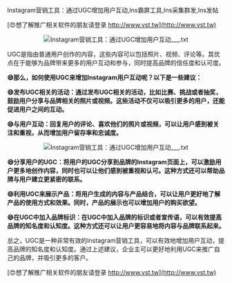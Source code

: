 Instagram营销工具：通过UGC增加用户互动,Ins霸屏工具,Ins采集群发,Ins发帖

[😍想了解推广相关软件的朋友请登录 http://www.vst.tw](http://www.vst.tw)

 <center><img src="https://vst.tw/MP4/tuiguang/png/5.png" alt="Instagram营销工具：通过UGC增加用户互动___.txt"></center>

UGC是指由普通用户创作的内容，这些内容可以包括照片、视频、评论等。其优点在于能够为品牌带来更多的用户互动和参与，同时提高品牌的信任度和认可度。

**😄那么，如何使用UGC来增加Instagram用户互动呢？以下是一些建议：**

**😄发布UGC相关的活动：通过发布UGC相关的活动，比如比赛、挑战或者抽奖，鼓励用户分享与品牌相关的照片或视频。这些活动不仅可以吸引更多的用户，还能促进用户之间的互动。**

**😄与用户互动：回复用户的评论、喜欢他们的照片或视频，可以让用户感到被关注和重视，从而增加用户留存率和忠诚度。**

 <center><img src="https://vst.tw/MP4/tuiguang/png/3.png" alt="Instagram营销工具：通过UGC增加用户互动___.txt"></center>

**😄分享用户的UGC：将用户的UGC分享到品牌的Instagram页面上，可以激励用户更多地创作内容，同时也可以让他们感到被重视和认可。这种方式还可以帮助品牌与用户建立更紧密的联系。**

**😄利用UGC来展示产品：将用户生成的内容与产品结合，可以让用户更好地了解产品的使用方式和效果。同时，产品的展示也可以增加用户的购买欲望。**

**😄在UGC中加入品牌标识：在UGC中加入品牌的标识或者宣传语，可以有效提高品牌的知名度和认知度。这种方式还可以让用户更容易地将内容与品牌联系起来。**

总之，UGC是一种非常有效的Instagram营销工具，可以有效地增加用户互动，提高品牌的知名度和认知度。通过上述建议，企业主可以更好地利用UGC来推广自己的品牌，并吸引更多的客户。

[😍想了解推广相关软件的朋友请登录 http://www.vst.tw](http://www.vst.tw)



